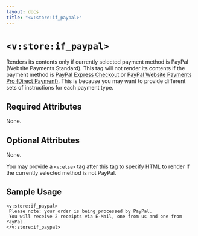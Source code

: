```yaml
---
layout: docs
title: "<v:store:if_paypal>"
---
```


# `<v:store:if_paypal>`

Renders its contents only if currently selected payment method is PayPal
(Website Payments Standard). This tag will not render its contents if
the payment method is [PayPal Express
Checkout](#v_store_if_paypal_express_checkout) or [PayPal Website
Payments Pro (Direct Payment)](#v_store_if_credit_card). This is because
you may want to provide different sets of instructions for each payment
type.

## Required Attributes

None.

## Optional Attributes

None.

You may provide a [`<v:else>`](#v_else) tag after this tag to specify
HTML to render if the currently selected method is not PayPal.

## Sample Usage

    <v:store:if_paypal>
     Please note: your order is being processed by PayPal.
     You will receive 2 receipts via E-Mail, one from us and one from PayPal.
    </v:store:if_paypal>
